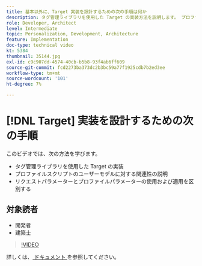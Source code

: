 ```yaml
---
title: 基本以外に、Target 実装を設計するための次の手順は何か
description: タグ管理ライブラリを使用した Target の実装方法を説明します。 プロファイルスクリプトとユーザーモデルの関連性、およびリクエストパラメーターとプロファイルパラメーターの使用と適用を区別する方法を明確にします。
role: Developer, Architect
level: Intermediate
topic: Personalization, Development, Architecture
feature: Implementation
doc-type: technical video
kt: 5384
thumbnail: 35144.jpg
exl-id: c9c907dd-4574-40cb-b5b8-93f4ab6ff609
source-git-commit: fcd2273ba373dc2b3bc59a77f1925cdb7b2ed3ee
workflow-type: tm+mt
source-wordcount: '101'
ht-degree: 7%

---
```


# [!DNL Target] 実装を設計するための次の手順

このビデオでは、次の方法を学びます。

* タグ管理ライブラリを使用した Target の実装
* プロファイルスクリプトのユーザーモデルに対する関連性の説明
* リクエストパラメーターとプロファイルパラメーターの使用および適用を区別する

## 対象読者

* 開発者
* 建築士

>[!VIDEO](https://video.tv.adobe.com/v/35144/?quality=12)

詳しくは、[ ドキュメント ](https://experienceleague.adobe.com/docs/target/using/implement-target/implementing-target.html?lang=en) を参照してください。
